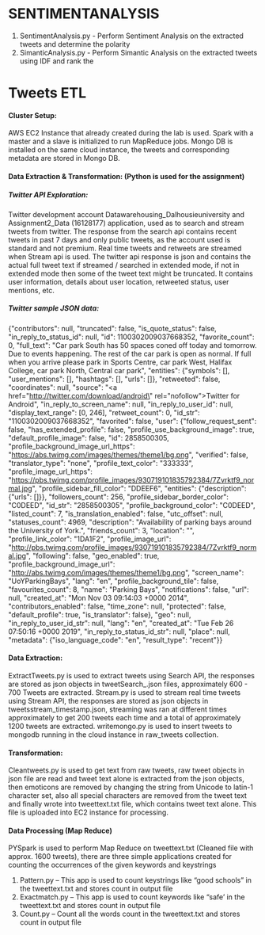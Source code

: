 # SENTIMENTANALYSIS

1. SentimentAnalysis.py - Perform Sentiment Analysis on the extracted tweets and determine the polarity
2. SimanticAnalysis.py - Perform Simantic Analysis on the extracted tweets using IDF and rank the 

# Tweets ETL

#### Cluster Setup:
AWS EC2 Instance that already created during the lab is used. Spark with a master and a slave is
initialized to run MapReduce jobs. Mongo DB is installed on the same cloud instance, the tweets
and corresponding metadata are stored in Mongo DB.
#### Data Extraction & Transformation: (Python is used for the assignment)
##### Twitter API Exploration:
Twitter development account Datawarehousing_Dalhousieuniversity and Assignment2_Data
(16128177) application, used as to search and stream tweets from twitter. The response from
the search api contains recent tweets in past 7 days and only public tweets, as the account used
is standard and not premium. Real time tweets and retweets are streamed when Stream api is
used. The twitter api response is json and contains the actual full tweet text if streamed /
searched in extended mode, if not in extended mode then some of the tweet text might be
truncated. It contains user information, details about user location, retweeted status, user
mentions, etc.
##### Twitter sample JSON data:
{"contributors": null, "truncated": false, "is_quote_status": false, "in_reply_to_status_id": null,
"id": 1100302009037668352, "favorite_count": 0, "full_text": "Car park South has 50 spaces
coned off today and tomorrow. Due to events happening. The rest of the car park is open as
normal. If full when you arrive please park in Sports Centre, car park West, Halifax College, car
park North, Central car park", "entities": {"symbols": [], "user_mentions": [], "hashtags": [],
"urls": []}, "retweeted": false, "coordinates": null, "source": "<a
href=\"http://twitter.com/download/android\" rel=\"nofollow\">Twitter for Android</a>",
"in_reply_to_screen_name": null, "in_reply_to_user_id": null, "display_text_range": [0, 246],
"retweet_count": 0, "id_str": "1100302009037668352", "favorited": false, "user":
{"follow_request_sent": false, "has_extended_profile": false, "profile_use_background_image":
true, "default_profile_image": false, "id": 2858500305, "profile_background_image_url_https":
"https://abs.twimg.com/images/themes/theme1/bg.png", "verified": false, "translator_type":
"none", "profile_text_color": "333333", "profile_image_url_https":
"https://pbs.twimg.com/profile_images/930719101835792384/7Zvrktf9_normal.jpg",
"profile_sidebar_fill_color": "DDEEF6", "entities": {"description": {"urls": []}}, "followers_count":
256, "profile_sidebar_border_color": "C0DEED", "id_str": "2858500305",
"profile_background_color": "C0DEED", "listed_count": 7, "is_translation_enabled": false,
"utc_offset": null, "statuses_count": 4969, "description": "Availability of parking bays around
the University of York.", "friends_count": 3, "location": "", "profile_link_color": "1DA1F2",
"profile_image_url":
"http://pbs.twimg.com/profile_images/930719101835792384/7Zvrktf9_normal.jpg",
"following": false, "geo_enabled": true, "profile_background_image_url":
"http://abs.twimg.com/images/themes/theme1/bg.png", "screen_name": "UoYParkingBays",
"lang": "en", "profile_background_tile": false, "favourites_count": 8, "name": "Parking Bays",
"notifications": false, "url": null, "created_at": "Mon Nov 03 09:14:03 +0000 2014",
"contributors_enabled": false, "time_zone": null, "protected": false, "default_profile": true,
"is_translator": false}, "geo": null, "in_reply_to_user_id_str": null, "lang": "en", "created_at":
"Tue Feb 26 07:50:16 +0000 2019", "in_reply_to_status_id_str": null, "place": null, "metadata":
{"iso_language_code": "en", "result_type": "recent"}}
#### Data Extraction:
ExtractTweets.py is used to extract tweets using Search API, the responses are stored as json
objects in tweetSearch_.json files, approximately 600 - 700 Tweets are extracted.
Stream.py is used to stream real time tweets using Stream API, the responses are stored as json
objects in tweetsstream_timestamp.json, streaming was ran at different times approximately to
get 200 tweets each time and a total of approximately 1200 tweets are extracted.
writemongo.py is used to insert tweets to mongodb running in the cloud instance in raw_tweets
collection.
#### Transformation:
Cleantweets.py is used to get text from raw tweets, raw tweet objects in json file are read and
tweet text alone is extracted from the json objects, then emoticons are removed by changing
the string from Unicode to latin-1 character set, also all special characters are removed from the
tweet text and finally wrote into tweettext.txt file, which contains tweet text alone. This file is
uploaded into EC2 instance for processing.
#### Data Processing (Map Reduce)
PYSpark is used to perform Map Reduce on tweettext.txt (Cleaned file with approx. 1600
tweets), there are three simple applications created for counting the occurrences of the given
keywords and keystrings
1. Pattern.py – This app is used to count keystrings like “good schools” in the tweettext.txt
and stores count in output file
2. Exactmatch.py – This app is used to count keywords like “safe’ in the tweettext.txt and
stores count in output file
3. Count.py – Count all the words count in the tweettext.txt
and stores count in output file


